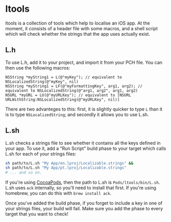 ltools
======

ltools is a collection of tools which help to localise an iOS app.  At the moment, it consists of a header file with some macros, and a shell script which will check whether the strings that the app uses actually exist.

L.h
---

To use L.h, add it to your project, and import it from your PCH file.  You can then use the following macros:

```ObjC
NSString *myString1 = L(@"myKey"); // equivalent to NSLocalizedString(@"myKey", nil)
NSString *myString1 = LF(@"myFormattingKey", arg1, arg2); // equivalent to NSLocalizedString(@"arg1, arg2", arg1, arg2)
NSURL *myURL = LU(@"myURLKey"); // equivalent to [NSURL URLWithString:NSLocalizedString(@"myURLKey", nil)]
```

There are two advanteges to this: first, it is slightly quicker to type `L` than it is to type `NSLocalizedString`; and secondly it allows you to use L.sh.

L.sh
----

L.sh checks a strings file to see whether it contains all the keys defined in your app.  To use it, add a "Run Script" build phase to your target which calls L.sh for each of your strings files:

```sh
sh path/to/L.sh "My App/en.lproj/Localizable.strings" &&
sh path/to/L.sh "My App/pt.lproj/Localizable.strings"
# ... and so on.
```

If you're using [CocoaPods](http://cocoapods.org), then the path to L.sh is `Pods/ltools/bin/L.sh`.  L.sh uses `ack` internally, so you'll need to install that first.  If you're using homebrew, you can do this with `brew install ack`.

Once you've added the build phase, if you forget to include a key in one of your strings files, your build will fail.  Make sure you add the phase to every target that you want to check!


